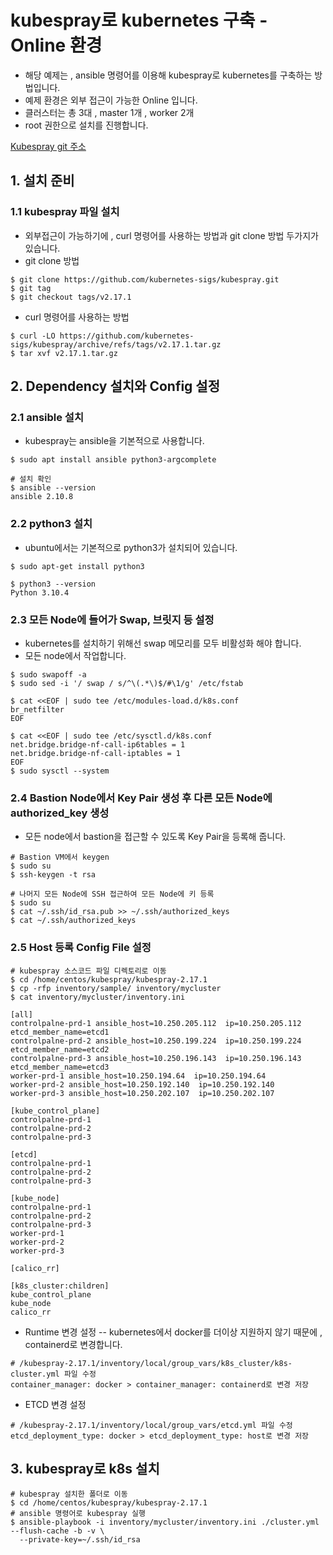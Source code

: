# kubespray로 kubernetes 구축 - Online 환경
- 해당 예제는 , ansible 명령어를 이용해 kubespray로 kubernetes를 구축하는 방법입니다.
- 예제 환경은 외부 접근이 가능한 Online 입니다.
- 클러스터는 총 3대 , master 1개 , worker 2개
- root 권한으로 설치를 진행합니다.

[Kubespray git 주소](https://github.com/kubernetes-sigs/kubespray)
## 1. 설치 준비
### 1.1 kubespray 파일 설치
- 외부접근이 가능하기에 , curl 명령어를 사용하는 방법과 git clone 방법 두가지가 있습니다.
- git clone 방법
```
$ git clone https://github.com/kubernetes-sigs/kubespray.git
$ git tag
$ git checkout tags/v2.17.1
```
- curl 명령어를 사용하는 방법
```
$ curl -LO https://github.com/kubernetes-sigs/kubespray/archive/refs/tags/v2.17.1.tar.gz
$ tar xvf v2.17.1.tar.gz
```
## 2.  Dependency 설치와 Config 설정
### 2.1 ansible 설치
- kubespray는 ansible을 기본적으로 사용합니다.
```
$ sudo apt install ansible python3-argcomplete

# 설치 확인
$ ansible --version
ansible 2.10.8
```
### 2.2 python3 설치
- ubuntu에서는 기본적으로 python3가 설치되어 있습니다.
```
$ sudo apt-get install python3

$ python3 --version
Python 3.10.4
```
### 2.3 모든 Node에 들어가 Swap, 브릿지 등 설정
- kubernetes를 설치하기 위해선 swap 메모리를 모두 비활성화 해야 합니다. 
- 모든 node에서 작업합니다.
```
$ sudo swapoff -a
$ sudo sed -i '/ swap / s/^\(.*\)$/#\1/g' /etc/fstab

$ cat <<EOF | sudo tee /etc/modules-load.d/k8s.conf
br_netfilter
EOF

$ cat <<EOF | sudo tee /etc/sysctl.d/k8s.conf
net.bridge.bridge-nf-call-ip6tables = 1
net.bridge.bridge-nf-call-iptables = 1
EOF
$ sudo sysctl --system
```
### 2.4 Bastion Node에서 Key Pair 생성 후 다른 모든 Node에 authorized_key 생성
- 모든 node에서 bastion을 접근할 수 있도록 Key Pair을 등록해 줍니다.
```
# Bastion VM에서 keygen  
$ sudo su
$ ssh-keygen -t rsa

# 나머지 모든 Node에 SSH 접근하여 모든 Node에 키 등록
$ sudo su
$ cat ~/.ssh/id_rsa.pub >> ~/.ssh/authorized_keys  
$ cat ~/.ssh/authorized_keys
```
### 2.5 Host 등록 Config File 설정
```
# kubespray 소스코드 파일 디렉토리로 이동
$ cd /home/centos/kubespray/kubespray-2.17.1
$ cp -rfp inventory/sample/ inventory/mycluster
$ cat inventory/mycluster/inventory.ini

[all]
controlpalne-prd-1 ansible_host=10.250.205.112  ip=10.250.205.112 etcd_member_name=etcd1
controlpalne-prd-2 ansible_host=10.250.199.224  ip=10.250.199.224 etcd_member_name=etcd2
controlpalne-prd-3 ansible_host=10.250.196.143  ip=10.250.196.143 etcd_member_name=etcd3
worker-prd-1 ansible_host=10.250.194.64  ip=10.250.194.64
worker-prd-2 ansible_host=10.250.192.140  ip=10.250.192.140
worker-prd-3 ansible_host=10.250.202.107  ip=10.250.202.107

[kube_control_plane]
controlpalne-prd-1
controlpalne-prd-2
controlpalne-prd-3

[etcd]
controlpalne-prd-1
controlpalne-prd-2
controlpalne-prd-3

[kube_node]
controlpalne-prd-1
controlpalne-prd-2
controlpalne-prd-3
worker-prd-1
worker-prd-2
worker-prd-3

[calico_rr]

[k8s_cluster:children]
kube_control_plane
kube_node
calico_rr
```
-   Runtime 변경 설정
-- kubernetes에서 docker를 더이상 지원하지 않기 때문에 , containerd로 변경합니다.

```
# /kubespray-2.17.1/inventory/local/group_vars/k8s_cluster/k8s-cluster.yml 파일 수정
container_manager: docker > container_manager: containerd로 변경 저장
```

-   ETCD 변경 설정

```
# /kubespray-2.17.1/inventory/local/group_vars/etcd.yml 파일 수정
etcd_deployment_type: docker > etcd_deployment_type: host로 변경 저장
```
## 3. kubespray로 k8s 설치
```
# kubespray 설치한 폴더로 이동
$ cd /home/centos/kubespray/kubespray-2.17.1
# ansible 명령어로 kubespray 실행
$ ansible-playbook -i inventory/mycluster/inventory.ini ./cluster.yml --flush-cache -b -v \
  --private-key=~/.ssh/id_rsa
```